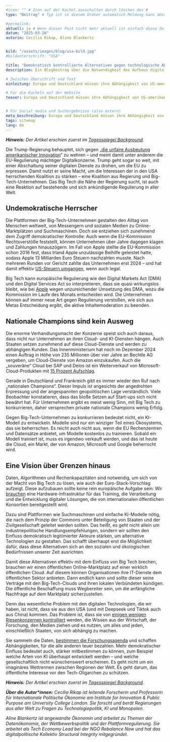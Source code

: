 ```yaml
---
#icon: "" # Icon auf der Kachel ausschalten durch löschen des #
type: "Beitrag" # Typ ist in diesem Ordner automatsch Meldung kann aber hier überschrieben werden z.B. mit "Veröffentlichung" - der Typ erscheint in der Kachel

#permalink: 
aktuell: ja # Wenn dieser Post nicht mehr aktuell ist einfach diese Zeile mit # auskommentieren
datum: "2025-03-28"
autorin: Cecilia Rikap, Aline Blankertz


bild: "/assets/images/blog/usa-bild.jpg"
#bildunterschrift: "USA"

title: "Demokratisch kontrollierte Alternativen gegen technologische Abhängigkeit "
description: Ein Blogbeitrag über die Notwendigkeit des Aufbaus digitaler Infrastrukturen, die demokratisch gestaltet werden können.

# Zwischen Überschrift und Text
einleitung: Europa und Deutschland müssen ihre Abhängigkeit von US-amerikanischen Big-Tech-Unternehmen brechen, so lautet das Credo der Stunde. Doch „Buy European“ und nationale Champions sind nicht die Lösung, schreiben Cecilia Rikap und Aline Blankertz. Stattdessen sollten digitale Infrastrukturen aufgebaut werden, die demokratisch gestaltet werden können. 

# Für die Kacheln auf der Website
teaser: Europa und Deutschland müssen ihre Abhängigkeit von US-amerikanischen Big-Tech-Unternehmen brechen, so lautet das Credo der Stunde. Doch „Buy European“ und nationale Champions sind nicht die Lösung, schreiben Cecilia Rikap und Aline Blankertz. Stattdessen sollten digitale Infrastrukturen aufgebaut werden, die demokratisch gestaltet werden können. 


# Für Social media und Suchergebnisse (also extern)
meta_beschreibung: Europa und Deutschland müssen ihre Abhängigkeit von US-amerikanischen Big-Tech-Unternehmen brechen, so lautet das Credo der Stunde. Doch „Buy European“ und nationale Champions sind nicht die Lösung, schreiben Cecilia Rikap und Aline Blankertz. Stattdessen sollten digitale Infrastrukturen aufgebaut werden, die demokratisch gestaltet werden können.
tags: sitemap
lang: de
---
```

***Hinweis:** Der Artikel erschien zuerst im <a href="https://background.tagesspiegel.de/digitalisierung-und-ki/briefing/demokratisch-kontrollierte-alternativen-gegen-technologische-abhaengigkeit">Tagesspiegel Background</a>.*

Die Trump-Regierung behauptet, sich gegen „<a href="https://www.whitehouse.gov/fact-sheets/2025/02/fact-sheet-president-donald-j-trump-issues-directive-to-prevent-the-unfair-exploitation-of-american-innovation/">die unfaire Ausbeutung amerikanischer Innovation</a>“ zu wehren – und meint damit unter anderem die EU-Regulierung mächtiger Digitalkonzerne. Trump geht sogar so weit, mit einer Abschaltung seiner digitalen Dienste zu drohen, um die EU zu erpressen. Damit nutzt er seine Macht, um die Interessen der in den USA herrschenden Koalition zu stärken – eine Koalition aus Regierung und Big-Tech-Unternehmen. Das Big Tech die Nähe der Regierung sucht, ist auch eine Reaktion auf bestehende und sich ankündigende Regulierung in aller Welt.

<h2 class="h4">Undemokratische Herrscher</h2>

Die Plattformen der Big-Tech-Unternehmen gestalten den Alltag von Menschen weltweit, von Messengern und sozialen Medien zu Online-Marktplätzen und Suchmaschinen. Doch sie entziehen sich zunehmend dem Zugriff demokratischer Kontrolle: Auch wenn die EU-Kommission Rechtsverstöße feststellt, können Unternehmen über Jahre dagegen klagen und Zahlungen hinauszögern. Im Fall von Apple stellte die EU-Kommission schon 2016 fest, dass Irland Apple unzulässige Beihilfe geleistet hatte, sodass Apple 13 Milliarden Euro Steuern nachzahlen musste. Nach mehreren Runden vor Gericht zahlte das Unternehmen erst 2024 – und hat damit effektiv <a href="https://www.ftm.eu/articles/apple-pay-back-13-billion-euros-taxes-still-wins?utm_medium=social&utm_campaign=sharebuttonleden&utm_source=linkbutton&share=W0pGBrTLLJDTyPMkyKjiQjr3JJyQC5FWtgapY39UzZpgskK1ctHZRa7lo7YHNJQ%3D">US-Steuern umgangen</a>, wenn auch legal.

Big Tech kann europäische Regulierung wie den Digital Markets Act (DMA) und den Digital Services Act so interpretieren, dass sie quasi wirkungslos bleibt, wie bei <a href="https://ec.europa.eu/commission/presscorner/detail/en/ip_24_3433">Apple</a> wegen unzureichender Umsetzung des DMA, wozu die Kommission im Laufe des Monats entscheiden wird. Die Unternehmen können auf immer neue Art gegen Regulierung verstoßen, wie sich aus Metas Entscheidung ergibt, die aktive Inhaltemoderation zu beenden.


<h2 class="h4">Nationale Champions sind kein Ausweg</h2>

Die enorme Verhandlungsmacht der Konzerne speist sich auch daraus, dass nicht nur Unternehmen an ihren Cloud- und KI-Diensten hängen. Auch Staaten setzen zunehmend auf diese Cloud-Dienste und werden zu abhängigen Kunden. Das Innenministerium hat noch im Dezember 2024 einen Auftrag in Höhe von 235 Millionen über vier Jahre an Bechtle AG vergeben, um Cloud-Dienste von Amazon einzukaufen. Auch die „souveräne“ Cloud bei SAP und Delos ist ein Weiterverkauf von Microsoft-Cloud-Produkten mit <a href="https://background.tagesspiegel.de/digitalisierung-und-ki/briefing/delos-cloud-veroeffentlicht-preisliste-15-prozent-aufschlag">15 Prozent Aufschlag</a>.

Gerade in Deutschland und Frankreich gibt es immer wieder den Ruf nach „nationalen Champions“. Dieser Impuls ist angesichts der angedrohten Erpressung und der angespannten geopolitischen Lage verständlich. Viele Beobachter konstatieren, dass das bloße Setzen auf Start-ups sich nicht bewährt hat. Für Unternehmen ergibt es meist wenig Sinn, mit Big Tech zu konkurrieren, daher versprechen private nationale Champions wenig Erfolg.

Gegen Big-Tech-Unternehmen zu konkurrieren bedeutet nicht, ein KI-Modell zu entwickeln. Modelle sind nur ein winziger Teil eines Ökosystems, das sie beherrschen. Es reicht auch nicht aus, wenn die EU Rechenzentren und Datensätze anbietet, um Modelle kostenlos zu trainieren. Sobald ein Modell trainiert ist, muss es irgendwo verkauft werden, und das ist heute die Cloud, ein Markt, der von Amazon, Microsoft und Google beherrscht wird.

<h2 class="h4">Eine Vision über Grenzen hinaus</h2>
Daten, Algorithmen und Rechenkapazitäten sind notwendig, um sich von der Macht von Big Tech zu lösen, wie auch der Euro-Stack-Vorschlag aufzeigt. Diese aufzubauen sollte keine rein europäische Aufgabe sein: Wir <a href="https://www.ucl.ac.uk/bartlett/public-purpose/publications/2024/dec/reclaiming-digital-sovereignty">brauchen</a> eine Hardware-Infrastruktur für das Training, die Verarbeitung und die Entwicklung digitaler Lösungen, die von internationalen öffentlichen Konsortien bereitgestellt wird.

Dazu sind Plattformen wie Suchmaschinen und einfache KI-Modelle nötig, die nach dem Prinzip der Commons unter Beteiligung von Staaten und der Zivilgesellschaft geleitet werden sollten. Das heißt, es geht nicht allein um industriepolitische Handlungsempfehlungen, sondern wir sollten den Einfluss demokratisch legitimierter Akteure stärken, um alternative Technologien zu gestalten. Das schafft überhaupt erst die Möglichkeit dafür, dass diese Alternativen sich an den sozialen und ökologischen Bedürfnissen unserer Zeit ausrichten.

Damit diese Alternativen effektiv mit dem Einfluss von Big Tech brechen, brauchen wir einen öffentlichen Online-Marktplatz auf einer wirklich öffentlichen Cloud. Auf diesem können Organisationen ihre IT-Dienste dem öffentlichen Sektor anbieten. Dann endlich kann und sollte dieser seine Verträge mit den Big-Tech-Clouds und ihren lokalen Verbündeten kündigen. Die öffentliche Beschaffung muss Wegbereiter sein, um die anfängliche Nachfrage auf dem Marktplatz sicherzustellen.

Denn das wesentliche Problem mit den digitalen Technologien, die wir haben, ist nicht, dass sie aus den USA (und mit Deepseek und Tiktok auch aus China) kommen. Das Problem ist, dass sie von <a href="https://www.taylorfrancis.com/books/mono/10.4324/9780429341489/capitalism-power-innovation-cecilia-rikap">einigen wenigen Riesenkonzernen kontrolliert</a> werden, die Wissen aus der Wirtschaft, der Forschung, den Medien ziehen und es nutzen, um alles und jeden, einschließlich Staaten, von sich abhängig zu machen.

Sie sammeln die Daten, <a href="https://www.tandfonline.com/doi/full/10.1080/09692290.2024.2365757">bestimmen die Forschungsagenda</a> und schaffen Abhängigkeiten, für die alle anderen teuer bezahlen. Mehr demokratischer Einfluss bedeutet auch, stärker mitbestimmen zu können, zum Beispiel welche Arten von KI überhaupt entwickelt werden – und welche gesellschaftlich nicht wünschenswert erscheinen. Es geht nicht um ein imaginäres Wettrennen zwischen Regionen der Welt. Es geht darum, das öffentliche Interesse vor den Tech-Oligarchen zu schützen.


***Hinweis:** Der Artikel erschien zuerst im <a href="https://background.tagesspiegel.de/digitalisierung-und-ki/briefing/demokratisch-kontrollierte-alternativen-gegen-technologische-abhaengigkeit">Tagesspiegel Background</a>.*

***Über die Autor&ast;innen:** Cecilia Rikap ist leitende Forscherin und Professorin für Internationale Politische Ökonomie am Institute for Innovation & Public Purpose am University College London. Sie forscht und berät Regierungen aus aller Welt zu Fragen zu Technologiepolitik, KI und Monopolen.*

*Aline Blankertz ist angewandte Ökonomin und arbeitet zu Themen der Datenökonomie, der Wettbewerbspolitik und der Plattformregulierung. Sie arbeitet als Tech Economy Lead bei der NGO Rebalance Now und hat das digitalpolitische Kollektiv Structural Integrity mitgegründet.*
